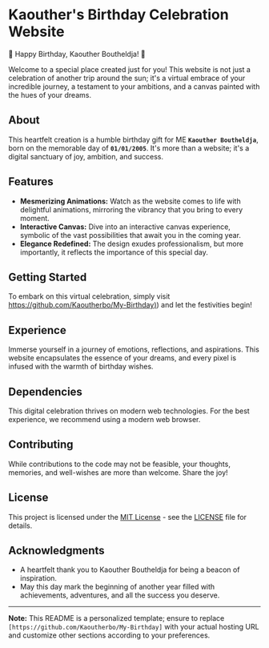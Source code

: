 # Kaouther's Birthday Celebration Website

🎉 Happy Birthday, Kaouther Boutheldja! 🎂

Welcome to a special place created just for you! This website is not just a celebration of another trip around the sun;
it's a virtual embrace of your incredible journey, a testament to your ambitions, and a canvas painted with the hues of your dreams.

## About

This heartfelt creation is a humble birthday gift for ME **`Kaouther Boutheldja`**, 
born on the memorable day of **`01/01/2005`**. It's more than a website; it's a digital sanctuary of joy, ambition, and success.

## Features

- **Mesmerizing Animations:** Watch as the website comes to life with delightful animations, mirroring the vibrancy that you bring to every moment.
- **Interactive Canvas:** Dive into an interactive canvas experience, symbolic of the vast possibilities that await you in the coming year.
- **Elegance Redefined:** The design exudes professionalism, but more importantly, it reflects the importance of this special day.

## Getting Started

To embark on this virtual celebration, simply visit [https://github.com/Kaoutherbo/My-Birthday)](https://github.com/Kaoutherbo/My-Birthday)) and let the festivities begin!

## Experience

Immerse yourself in a journey of emotions, reflections, and aspirations. This website encapsulates the essence of your dreams, and every pixel is infused with the warmth of birthday wishes.

## Dependencies

This digital celebration thrives on modern web technologies. For the best experience, we recommend using a modern web browser.

## Contributing

While contributions to the code may not be feasible, your thoughts, memories, and well-wishes are more than welcome. Share the joy!

## License

This project is licensed under the [MIT License](LICENSE) - see the [LICENSE](LICENSE) file for details.

## Acknowledgments

- A heartfelt thank you to Kaouther Boutheldja for being a beacon of inspiration.
- May this day mark the beginning of another year filled with achievements, adventures, and all the success you deserve.

---

**Note:** This README is a personalized template; ensure to replace `[https://github.com/Kaoutherbo/My-Birthday]` with your actual hosting URL and customize other sections according to your preferences.
